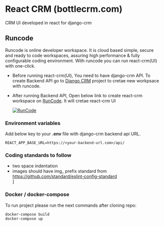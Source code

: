 # React CRM (bottlecrm.com)

CRM UI developed in react for django-crm

## Runcode 


Runcode is online developer workspace. It is cloud based simple, secure and ready to code workspaces, assuring high performance & fully configurable coding environment. With runcode you can run react-crm(UI) with one-click.

- Before running react-crm(UI), You need to have django-crm API. To create Backend API go to [Django CRM](https://github.com/MicroPyramid/Django-CRM "Django CRM") project to cretae new workpsace with runcode.

- After running Backend API, Open below link to create react-crm workspace on [RunCode](https://runcode.io/ "RunCode"). It will cretae react-crm UI

    [![RunCode](https://runcode-app-public.s3.amazonaws.com/images/dark_btn.png)](https://runcode.io)

### Environment variables
Add  below key to your **.env** file with django-crm backend api URL.
```
REACT_APP_BASE_URL=https://<your-backend-url.com>/api/
```

### Coding standards to follow
* two space indentation
* images should have img_ prefix
standard from https://github.com/standard/eslint-config-standard
\
]

### Docker / docker-compose
To run project please run the next commands after cloning repo:
```
docker-compose build
docker-compose up
```
